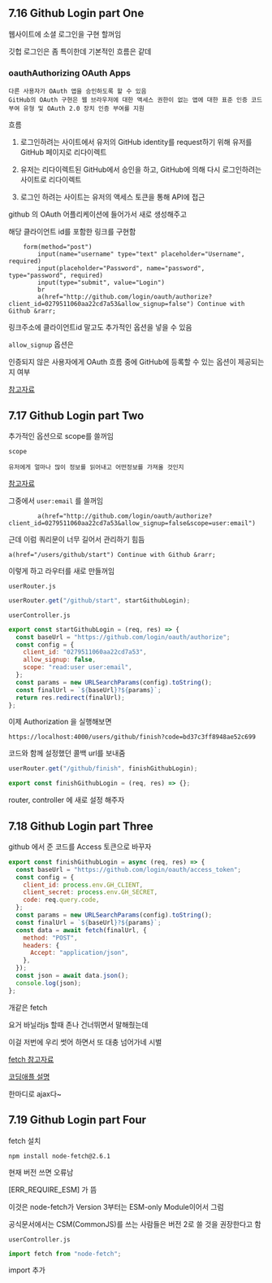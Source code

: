 ## 7.16 Github Login part One

웹사이트에 소셜 로그인을 구현 할꺼임

깃헙 로그인은 좀 특이한데 기본적인 흐름은 같데

### oauthAuthorizing OAuth Apps

    다른 사용자가 OAuth 앱을 승인하도록 할 수 있음
    GitHub의 OAuth 구현은 웹 브라우저에 대한 액세스 권한이 없는 앱에 대한 표준 인증 코드 부여 유형 및 OAuth 2.0 장치 인증 부여를 지원

흐름

1. 로그인하려는 사이트에서 유저의 GitHub identity를 request하기 위해 유저를 GitHub 페이지로 리다이렉트

2. 유저는 리다이렉트된 GitHub에서 승인을 하고, GitHub에 의해 다시 로그인하려는 사이트로 리다이렉트

3. 로그인 하려는 사이트는 유저의 액세스 토큰을 통해 API에 접근

github 의 OAuth 어플리케이션에 들어가서 새로 생성해주고

해당 클라이언트 id를 포함한 링크를 구현함

```pug
    form(method="post")
        input(name="username" type="text" placeholder="Username", required)
        input(placeholder="Password", name="password", type="password", required)
        input(type="submit", value="Login")
        br
        a(href="http://github.com/login/oauth/authorize?client_id=0279511060aa22cd7a53&allow_signup=false") Continue with Github &rarr;
```

링크주소에 클라이언트id 말고도 추가적인 옵션을 넣을 수 있음

`allow_signup` 옵션은

인증되지 않은 사용자에게 OAuth 흐름 중에 GitHub에 등록할 수 있는 옵션이 제공되는지 여부

[참고자료](https://docs.github.com/en/developers/apps/building-oauth-apps/authorizing-oauth-apps)

## 7.17 Github Login part Two

추가적인 옵션으로 scope를 쓸꺼임

`scope`

    유저에게 얼마나 많이 정보를 읽어내고 어떤정보를 가져올 것인지

[참고자료](https://docs.github.com/en/developers/apps/building-oauth-apps/scopes-for-oauth-apps)

그중에서 `user:email` 를 쓸꺼임

```pug
        a(href="http://github.com/login/oauth/authorize?client_id=0279511060aa22cd7a53&allow_signup=false&scope=user:email")
```

근데 이럼 쿼리문이 너무 길어서 관리하기 힘듬

```pug
a(href="/users/github/start") Continue with Github &rarr;
```

이렇게 하고 라우터를 새로 만들꺼임

`userRouter.js`

```js
userRouter.get("/github/start", startGithubLogin);
```

`userController.js`

```js
export const startGithubLogin = (req, res) => {
  const baseUrl = "https://github.com/login/oauth/authorize";
  const config = {
    client_id: "0279511060aa22cd7a53",
    allow_signup: false,
    scope: "read:user user:email",
  };
  const params = new URLSearchParams(config).toString();
  const finalUrl = `${baseUrl}?${params}`;
  return res.redirect(finalUrl);
};
```

이제 Authorization 을 실행해보면

```
https://localhost:4000/users/github/finish?code=bd37c3ff8948ae52c699
```

코드와 함께 설정했던 콜백 url를 보내줌

```js
userRouter.get("/github/finish", finishGithubLogin);
```

```js
export const finishGithubLogin = (req, res) => {};
```

router, controller 에 새로 설정 해주자

## 7.18 Github Login part Three

github 에서 준 코드를 Access 토큰으로 바꾸자

```js
export const finishGithubLogin = async (req, res) => {
  const baseUrl = "https://github.com/login/oauth/access_token";
  const config = {
    client_id: process.env.GH_CLIENT,
    client_secret: process.env.GH_SECRET,
    code: req.query.code,
  };
  const params = new URLSearchParams(config).toString();
  const finalUrl = `${baseUrl}?${params}`;
  const data = await fetch(finalUrl, {
    method: "POST",
    headers: {
      Accept: "application/json",
    },
  });
  const json = await data.json();
  console.log(json);
};
```

개같은 fetch

요거 바닐라js 할때 존나 건너뛰면서 말해줬는데

이걸 저번에 우리 썻어 하면서 또 대충 넘어가네 시벌

[fetch 참고자료](https://ko.javascript.info/fetch)

[코딩애플 설명](https://www.youtube.com/watch?v=nKD1atl6cAw)

한마디로 ajax다~

## 7.19 Github Login part Four

fetch 설치

```
npm install node-fetch@2.6.1
```

현재 버전 쓰면 오류남

[ERR_REQUIRE_ESM] 가 뜸

이것은 node-fetch가 Version 3부터는 ESM-only Module이어서 그럼

공식문서에서는 CSM(CommonJS)를 쓰는 사람들은 버전 2로 쓸 것을 권장한다고 함

`userController.js`

```js
import fetch from "node-fetch";
```

import 추가
